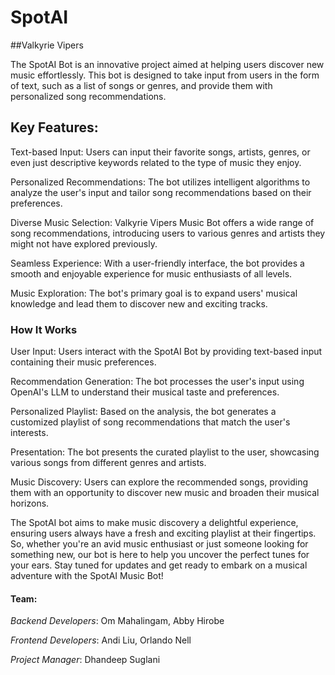# SpotAI
##Valkyrie Vipers

The SpotAI Bot is an innovative project aimed at helping users discover new music effortlessly. This bot is designed to take input from users in the form of text, such as a list of songs or genres, and provide them with personalized song recommendations.

## Key Features:

Text-based Input: Users can input their favorite songs, artists, genres, or even just descriptive keywords related to the type of music they enjoy.

Personalized Recommendations: The bot utilizes intelligent algorithms to analyze the user's input and tailor song recommendations based on their preferences.

Diverse Music Selection: Valkyrie Vipers Music Bot offers a wide range of song recommendations, introducing users to various genres and artists they might not have explored previously.

Seamless Experience: With a user-friendly interface, the bot provides a smooth and enjoyable experience for music enthusiasts of all levels.

Music Exploration: The bot's primary goal is to expand users' musical knowledge and lead them to discover new and exciting tracks.

### How It Works
User Input: Users interact with the SpotAI Bot by providing text-based input containing their music preferences.

Recommendation Generation: The bot processes the user's input using OpenAI's LLM to understand their musical taste and preferences.

Personalized Playlist: Based on the analysis, the bot generates a customized playlist of song recommendations that match the user's interests.

Presentation: The bot presents the curated playlist to the user, showcasing various songs from different genres and artists.

Music Discovery: Users can explore the recommended songs, providing them with an opportunity to discover new music and broaden their musical horizons.

The SpotAI bot aims to make music discovery a delightful experience, ensuring users always have a fresh and exciting playlist at their fingertips. So, whether you're an avid music enthusiast or just someone looking for something new, our bot is here to help you uncover the perfect tunes for your ears. Stay tuned for updates and get ready to embark on a musical adventure with the SpotAI Music Bot!


#### Team:

*Backend Developers*: Om Mahalingam, Abby Hirobe

*Frontend Developers*: Andi Liu, Orlando Nell

*Project Manager*: Dhandeep Suglani
